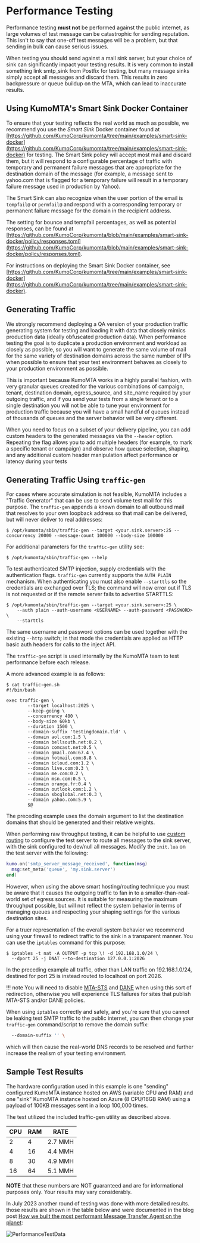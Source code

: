 # Performance Testing
Performance testing **must not** be performed against the public internet, as large volumes of test message can be catastrophic for sending reputation. This isn't to say that one-off test messages will be a problem, but that sending in bulk can cause serious issues.

When testing you should send against a mail sink server, but your choice of sink can significantly impact your testing results. It is very common to install something link smtp_sink from Postfix for testing, but many message sinks simply accept all messages and discard them. This results in zero backpressure or queue buildup on the MTA, which can lead to inaccurate results.

## Using KumoMTA's Smart Sink Docker Container
To ensure that your testing reflects the real world as much as possible, we recommend you use the *Smart Sink* Docker container found at [https://github.com/KumoCorp/kumomta/tree/main/examples/smart-sink-docker](https://github.com/KumoCorp/kumomta/tree/main/examples/smart-sink-docker) for testing. The Smart Sink policy will accept most mail and discard them, but it will respond to a configurable percentage of traffic with temporary and permanent failure messages that are appropriate for the destination domain of the message (for example, a message sent to yahoo.com that is flagged for a temporary failure will result in a temporary failure message used in production by Yahoo).

The Smart Sink can also recognize when the user portion of the email is `tempfail@` or `permfail@` and respond with a corresponding temporary or permanent failure message for the domain in the recipient address.

The setting for bounce and tempfail percentages, as well as potential responses, can be found at [https://github.com/KumoCorp/kumomta/blob/main/examples/smart-sink-docker/policy/responses.toml](https://github.com/KumoCorp/kumomta/blob/main/examples/smart-sink-docker/policy/responses.toml).

For instructions on deploying the Smart Sink Docker container, see [https://github.com/KumoCorp/kumomta/tree/main/examples/smart-sink-docker](https://github.com/KumoCorp/kumomta/tree/main/examples/smart-sink-docker).

## Generating Traffic
We strongly recommend deploying a QA version of your production traffic generating system for testing and loading it with data that closely mimics production data (ideally obfuscated production data). When performance testing the goal is to duplicate a production environment and workload as closely as possible, so you will want to generate the same volume of mail for the same variety of destination domains across the same number of IPs when possible to ensure that your test environment behaves as closely to your production environment as possible.

This is important because KumoMTA works in a highly parallel fashion, with very granular queues created for the various combinations of campaign, tenant, destination domain, egress_source, and site_name required by your outgoing traffic, and if you send your tests from a single tenant or to a single destination you will not be able to tune your environment for production traffic because you will have a small handful of queues instead of thousands of queues and the server behavior will be very different.

When you need to focus on a subset of your delivery pipeline, you can add custom headers to the generated messages via the `--header` option. Repeating the flag allows you to add multiple headers (for example, to mark a specific tenant or campaign) and observe how queue selection, shaping, and any additional custom header manipulation affect performance or latency during your tests

## Generating Traffic Using `traffic-gen`
For cases where accurate simulation is not feasible, KumoMTA includes a "Traffic Generator" that can be use to send volume test mail for this purpose. The `traffic-gen` appends a known domain to all outbound mail that resolves to your own loopback address so that mail can be delivered, but will never deliver to real addresses:

```console
$ /opt/kumomta/sbin/traffic-gen --target <your.sink.server>:25 --concurrency 20000 --message-count 100000 --body-size 100000
```

For additional parameters for the `traffic-gen` utility see:

```console
$ /opt/kumomta/sbin/traffic-gen --help
```

To test authenticated SMTP injection, supply credentials with the authentication flags. `traffic-gen` currently supports the `AUTH PLAIN` mechanism.  When authenticating you must also enable `--starttls` so the credentials are exchanged over TLS; the command will now error out if TLS is not requested or if the remote server fails to advertise STARTTLS:

```console
$ /opt/kumomta/sbin/traffic-gen --target <your.sink.server>:25 \
    --auth plain --auth-username <USERNAME> --auth-password <PASSWORD> \
    --starttls
```

The same username and password options can be used together with the existing
`--http` switch; in that mode the credentials are applied as HTTP basic auth
headers for calls to the inject API.

The `traffic-gen` script is used internally by the KumoMTA team to test performance before each release.

A more advanced example is as follows:

```console
$ cat traffic-gen.sh
#!/bin/bash

exec traffic-gen \
        --target localhost:2025 \
        --keep-going \
        --concurrency 400 \
        --body-size 60kb \
        --duration 1500 \
        --domain-suffix 'testingdomain.tld' \
        --domain aol.com:1.5 \
        --domain bellsouth.net:0.2 \
        --domain comcast.net:0.5 \
        --domain gmail.com:67.4 \
        --domain hotmail.com:8.8 \
        --domain icloud.com:1.2 \
        --domain live.com:0.3 \
        --domain me.com:0.2 \
        --domain msn.com:0.5 \
        --domain orange.fr:0.4 \
        --domain outlook.com:1.2 \
        --domain sbcglobal.net:0.3 \
        --domain yahoo.com:5.9 \
        $@
```

The preceding example uses the domain argument to list the destination domains that should be generated and their relative weights.

When performing raw throughput testing, it can be helpful to use [custom
routing](https://docs.kumomta.com/userguide/policy/routing/) to configure the
test server to route all messages to the sink server, with the sink configured
to dev/null all messages. Modify the `init.lua` on the test server with the
following:

```lua
kumo.on('smtp_server_message_received', function(msg)
  msg:set_meta('queue', 'my.sink.server')
end)
```

However, when using the above smart hosting/routing technique you must be aware
that it causes the outgoing traffic to fan in to a smaller-than-real-world set
of egress sources.  It is suitable for measuring the maximum throughput
possible, but will not reflect the system behavior in terms of managing queues
and respecting your shaping settings for the various destination sites.

For a truer representation of the overall system behavior we recommend using
your firewall to redirect traffic to the sink in a transparent manner.  You
can use the `iptables` command for this purpose:

```console
$ iptables -t nat -A OUTPUT -p tcp \! -d 192.168.1.0/24 \
  --dport 25 -j DNAT --to-destination 127.0.0.1:2026
```

In the preceding example all traffic, other than LAN traffic on 192.168.1.0/24,
destined for port 25 is instead routed to localhost on port 2026.

!!! note
    You will need to disable
    [MTA-STS](../../reference/kumo/make_egress_path/enable_mta_sts.md) and
    [DANE](../../reference/kumo/make_egress_path/enable_dane.md) when using
    this sort of redirection, otherwise you will experience TLS failures for
    sites that publish MTA-STS and/or DANE policies.

When using `iptables` correctly and safely, and you're sure that you cannot be
leaking test SMTP traffic to the public internet, you can then change your
`traffic-gen` command/script to remove the domain suffix:

```bash
  --domain-suffix '' \
```

which will then cause the real-world DNS records to be resolved and further
increase the realism of your testing environment.

## Sample Test Results
The hardware configuration used in this example is one "sending" configured KumoMTA instance hosted on AWS (variable CPU and RAM) and one "sink" KumoMTA instance hosted on Azure (8 CPU/16GB RAM) using a payload of 100KB messages sent in a loop 100,000 times.

The test utilized the included traffic-gen utility as described above.

| CPU | RAM | RATE |
| --- | --- | --- |
| 2   | 4  |  2.7 MMH  |
| 4   | 16  | 4.4 MMH  |
| 8   | 30  | 4.9 MMH  |
| 16   | 64  | 5.1 MMH  |

**NOTE** that these numbers are NOT guaranteed and are for informational purposes only. Your results may vary considerably.

In July 2023 another round of testing was done with more detailed results.  those results are shown in the table below and were documented in the blog post [How we built the most performant Message Transfer Agent on the planet](https://kumomta.com/blog/building-the-fastest-mta-on-the-planet):

![PerformanceTestData](https://docs.kumomta.com/assets/images/Performance_testing_kumomta_public.png)
